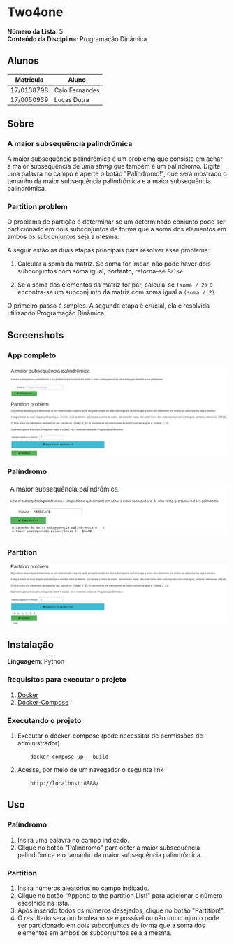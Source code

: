 # Two4one

**Número da Lista**: 5<br>
**Conteúdo da Disciplina**: Programação Dinâmica<br>

## Alunos
|Matrícula | Aluno |
| -- | -- |
| 17/0138798  |  Caio Fernandes |
| 17/0050939 | Lucas Dutra |

## Sobre 
### A maior subsequência palindrômica
A maior subsequência palindrômica é um problema que consiste em achar a maior subsequência de uma _string_ que também é um palíndromo. Digite uma palavra no campo e aperte o botão "Palíndromo!", que será mostrado o tamanho da maior subsequência palindrômica e a maior subsequência palindrômica.
### Partition problem
O problema de partição é determinar se um determinado conjunto pode ser particionado em dois subconjuntos de forma que a soma dos elementos em ambos os subconjuntos seja a mesma.

A seguir estão as duas etapas principais para resolver esse problema:
1) Calcular a soma da matriz. Se soma for ímpar, não pode haver dois subconjuntos com soma igual, portanto, retorna-se `False`.<br>

2) Se a soma dos elementos da matriz for par, calcula-se  `(soma / 2)` e encontra-se um subconjunto da matriz com soma igual a `(soma / 2)`.

O primeiro passo é simples.
A segunda etapa é crucial, ela é resolvida utilizando Programação Dinâmica.

## Screenshots
### App completo
![app](img/app.png)
### Palíndromo
![palíndromo](img/palindrome.png)
### Partition
![partition](img/partition.png)

## Instalação 
**Linguagem**: Python<br>

### Requisitos para executar o projeto
1. [Docker](https://docs.docker.com/get-docker/)
2. [Docker-Compose](https://docs.docker.com/compose/install/)

### Executando o projeto
1. Executar o docker-compose (pode necessitar de permissões de administrador)
    ```
        docker-compose up --build
    ```
2. Acesse, por meio de um navegador o seguinte link
    ```
        http://localhost:8888/
    ```

## Uso 
### Palíndromo
1. Insira uma palavra no campo indicado.
2. Clique no botão "Palíndromo" para obter a maior subsequência palindrômica e o tamanho da maior subsequência palindrômica.
### Partition
1. Insira números aleatórios no campo indicado.
2. Clique no botão "Append to the partition List!" para adicionar o número escolhido na lista.
3. Após inserido todos os números desejados, clique no botão "Partition!".
4. O resultado será um booleano se é possível ou não um conjunto pode ser particionado em dois subconjuntos de forma que a soma dos elementos em ambos os subconjuntos seja a mesma.



